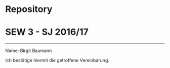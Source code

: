 # Repository
# SEW 3 - SJ 2016/17
----
Name: Birgit Baumann

Ich bestätige hiermit die getroffene Vereinbarung.
